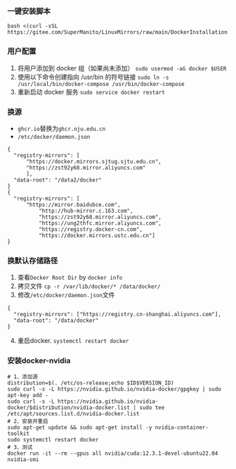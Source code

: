 
### 一键安装脚本
```
bash <(curl -sSL https://gitee.com/SuperManito/LinuxMirrors/raw/main/DockerInstallation.sh)
```

### 用户配置
1. 将用户添加到 docker 组（如果尚未添加）
`sudo usermod -aG docker $USER`
2. 使用以下命令创建指向 /usr/bin 的符号链接
`sudo ln -s /usr/local/bin/docker-compose /usr/bin/docker-compose`
3. 重新启动 docker 服务
`sudo service docker restart`

### 换源
- `ghcr.io`替换为`ghcr.nju.edu.cn`
- `/etc/docker/daemon.json`
```
{
  "registry-mirrors": [
	  "https://docker.mirrors.sjtug.sjtu.edu.cn",
	  "https://zst92y68.mirror.aliyuncs.com"
	  ],
  "data-root": "/data2/docker"
}
{
  "registry-mirrors": [
	  "https://mirror.baidubce.com",
          "http://hub-mirror.c.163.com",
          "https://zst92y68.mirror.aliyuncs.com",
          "https://ung2thfc.mirror.aliyuncs.com",
          "https://registry.docker-cn.com",
          "https://docker.mirrors.ustc.edu.cn"]
}
```

### 换默认存储路径
1. 查看`Docker Root Dir`  by `docker info`
2. 拷贝文件
	`cp -r /var/lib/docker/* /data/docker/`
3. 修改`/etc/docker/daemon.json`文件
```
{
  "registry-mirrors": ["https://registry.cn-shanghai.aliyuncs.com"],
  "data-root": "/data/docker"
}
```
4. 重启docker. `systemctl restart docker`

### 安装docker-nvidia
```
# 1、添加源
distribution=$(. /etc/os-release;echo $ID$VERSION_ID)
sudo curl -s -L https://nvidia.github.io/nvidia-docker/gpgkey | sudo apt-key add -
sudo curl -s -L https://nvidia.github.io/nvidia-docker/$distribution/nvidia-docker.list | sudo tee /etc/apt/sources.list.d/nvidia-docker.list
# 2、安装并重启
sudo apt-get update && sudo apt-get install -y nvidia-container-toolkit
sudo systemctl restart docker
# 3、测试
docker run -it --rm --gpus all nvidia/cuda:12.3.1-devel-ubuntu22.04 nvidia-smi
```